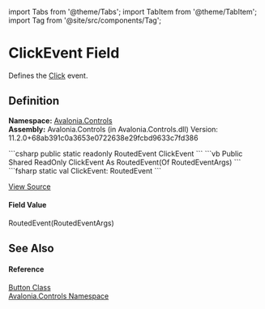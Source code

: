 import Tabs from '@theme/Tabs'; 
import TabItem from '@theme/TabItem'; 
import Tag from '@site/src/components/Tag'; 

# ClickEvent Field


Defines the <a href="E_Avalonia_Controls_Button_Click">Click</a> event.



## Definition
**Namespace:** <a href="N_Avalonia_Controls">Avalonia.Controls</a>  
**Assembly:** Avalonia.Controls (in Avalonia.Controls.dll) Version: 11.2.0+68ab391c0a3653e0722638e29fcbd9633c7fd386

<Tabs groupId="api-code-preview">
<TabItem value="csharp" label="C#">
```csharp
public static readonly RoutedEvent<RoutedEventArgs> ClickEvent
```
</TabItem>
<TabItem value="vb" label="VB">
```vb
Public Shared ReadOnly ClickEvent As RoutedEvent(Of RoutedEventArgs)
```
</TabItem>
<TabItem value="fsharp" label="F#">
```fsharp
static val ClickEvent: RoutedEvent<RoutedEventArgs>
```
</TabItem>
</Tabs>



<a href="https://github.com/AvaloniaUI/Avalonia/tree/master/srcAvalonia.Controls/Button.cs" title="View the source code">View Source</a>



#### Field Value
RoutedEvent(RoutedEventArgs)

## See Also


#### Reference
<a href="T_Avalonia_Controls_Button">Button Class</a>  
<a href="N_Avalonia_Controls">Avalonia.Controls Namespace</a>  
